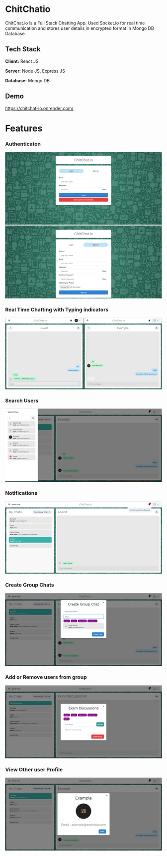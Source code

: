 # ChitChatio

ChitChat.io is a Full Stack Chatting App.
Used Socket.io for real time communication and stores user details in encrypted format in Mongo DB Database.
## Tech Stack

**Client:** React JS

**Server:** Node JS, Express JS

**Database:** Mongo DB

## Demo

https://chitchat-io.onrender.com/

# Features

### Authenticaton
![](https://github.com/Aayush2211/chat-app-chitchat.io/blob/main/Screenshots/Login%20Form.png)
![](https://github.com/Aayush2211/chat-app-chitchat.io/blob/main/Screenshots/Sign%20Up%20Form.png)
### Real Time Chatting with Typing indicators
![](https://github.com/Aayush2211/chat-app-chitchat.io/blob/main/Screenshots/Typing%20Animation.png)
### Search Users
![](https://github.com/Aayush2211/chat-app-chitchat.io/blob/main/Screenshots/Search%20Users.png)
### Notifications 
![](https://github.com/Aayush2211/chat-app-chitchat.io/blob/main/Screenshots/Notifications.png)
### Create Group Chats
![](https://github.com/Aayush2211/chat-app-chitchat.io/blob/main/Screenshots/Create%20Group.png)
### Add or Remove users from group
![](https://github.com/Aayush2211/chat-app-chitchat.io/blob/main/Screenshots/Update%20Group.png)
### View Other user Profile
![](https://github.com/Aayush2211/chat-app-chitchat.io/blob/main/Screenshots/ProfileModal.png)
